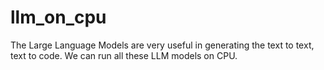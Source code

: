 # llm_on_cpu
The Large Language Models are very useful in generating the text to text, text to code. We can run all these LLM models on CPU.
